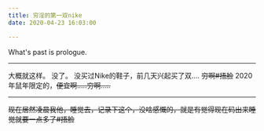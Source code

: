 ```yaml
---
title: 穷淫的第一双nike
date: 2020-04-23 16:03:00

---
```

What's past is prologue.

<!--more-->


----------
大概就这样。
没了。
没买过Nike的鞋子，前几天兴起买了双....
~~穷啊#捂脸~~
2020年鼠年限定的，~~便宜啊.....穷啊.....~~


----------
~~现在居然凌晨我他，睡觉去，记录下这个，没啥感慨的，就是有觉得现在码出来睡觉就要一点多了#捂脸~~